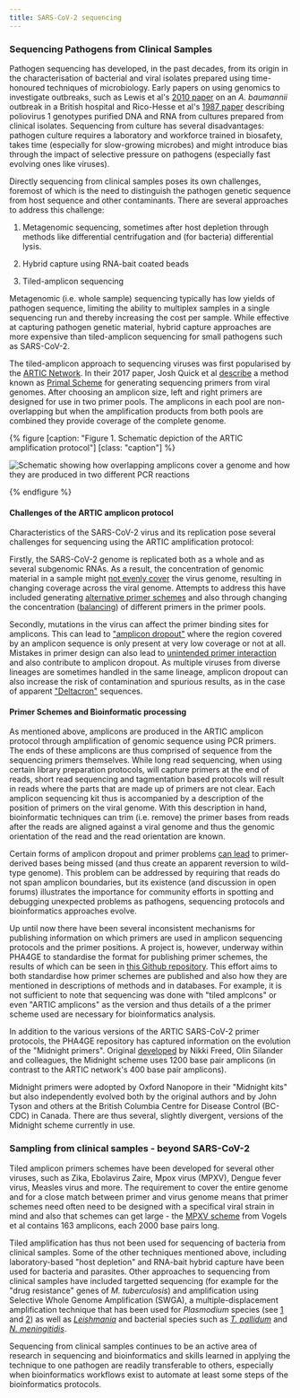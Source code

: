 ```yaml
---
title: SARS-CoV-2 sequencing
---
```


### Sequencing Pathogens from Clinical Samples

Pathogen sequencing has developed, in the past decades, from its origin in the characterisation of bacterial and viral
isolates prepared using time-honoured techniques of microbiology. Early papers on using genomics to investigate
outbreaks, such as Lewis et al's [2010 paper](https://www.sciencedirect.com/science/article/pii/S0195670110000289) on an
_A. baumannii_ outbreak in a British hospital and Rico-Hesse et al's [1987 paper](https://www.sciencedirect.com/science/article/abs/pii/0042682287900018)
describing poliovirus 1 genotypes purified DNA and RNA from cultures prepared from clinical isolates. Sequencing from
culture has several disadvantages: pathogen culture requires a laboratory and workforce trained in biosafety, takes time
(especially for slow-growing microbes) and might introduce bias through the impact of selective pressure on pathogens (especially
fast evolving ones like viruses).

Directly sequencing from clinical samples poses its own challenges, foremost of which is the need to distinguish the pathogen
genetic sequence from host sequence and other contaminants. There are several approaches to address this challenge:

1. Metagenomic sequencing, sometimes after host depletion through methods like differential centrifugation and (for bacteria) differential lysis.

2. Hybrid capture using RNA-bait coated beads

3. Tiled-amplicon sequencing

Metagenomic (i.e. whole sample) sequencing typically has low yields of pathogen sequence, limiting the ability to multiplex samples
in a single sequencing run and thereby increasing the cost per sample. While effective at capturing pathogen genetic material,
hybrid capture approaches are more expensive than tiled-amplicon sequencing for small pathogens such as SARS-CoV-2.

The tiled-amplicon approach to sequencing viruses was first popularised by the [ARTIC Network](https://artic.network/). In their 
2017 paper, Josh Quick et al [describe](https://www.ncbi.nlm.nih.gov/pmc/articles/PMC5902022/) a method known as 
[Primal Scheme](https://primalscheme.com/) for generating sequencing primers from viral genomes. After choosing an 
amplicon size, left and right primers are designed for use in two primer pools. The amplicons in each pool are non-overlapping
but when the amplification products from both pools are combined they provide coverage of the complete genome.

{% figure [caption: "Figure 1. Schematic depiction of the ARTIC amplification protocol"] [class: "caption"] %}

![Schematic showing how overlapping amplicons cover a genome and how they are produced in two different PCR reactions](https://media.springernature.com/full/springer-static/image/art%3A10.1038%2Fnprot.2017.066/MediaObjects/41596_2017_Article_BFnprot2017066_Fig3_HTML.jpg?as=webp)

{% endfigure %}

#### Challenges of the ARTIC amplicon protocol

Characteristics of the SARS-CoV-2 virus and its replication pose several challenges for sequencing using the ARTIC amplification protocol:

Firstly, the SARS-CoV-2 genome is replicated both as a whole and as several subgenomic RNAs. As a result, the concentration of genomic material in a sample might
[not evenly cover](https://www.frontiersin.org/articles/10.3389/fgene.2023.1086865/full) the virus genome, resulting in changing coverage across the viral
genome. Attempts to address this have included generating [alternative primer schemes](https://academic.oup.com/ve/article/7/1/veab006/6128533?login=false) and
also through changing the concentration ([balancing](https://community.artic.network/t/sars-cov-2-version-5-3-2-scheme-release/462)) of different primers in the
primer pools.

Secondly, mutations in the virus can affect the primer binding sites for amplicons. This can lead to ["amplicon dropout"](https://www.frontiersin.org/articles/10.3389/fviro.2022.840952/full) where the region covered by an amplicon sequence is only present at very low coverage or not at all. Mistakes in primer design can also lead to 
[unintended primer interaction](https://journals.plos.org/plosone/article?id=10.1371/journal.pone.0239403) and also contribute to amplicon dropout. As multiple
viruses from diverse lineages are sometimes handled in the same lineage, amplicon dropout can also increase the risk of contamination and spurious results,
as in the case of apparent ["Deltacron"](https://www.nature.com/articles/d41586-022-00149-9) sequences.

#### Primer Schemes and Bioinformatic processing

As mentioned above, amplicons are produced in the ARTIC amplicon protocol through amplification of genomic sequence using PCR primers. The ends of these amplicons
are thus comprised of sequence from the sequencing primers themselves. While long read sequencing, when using certain library preparation protocols, will capture
primers at the end of reads, short read sequencing and tagmentation based protocols will result in reads where the parts that are made up of primers are not clear.
Each amplicon sequencing kit thus is accompanied by a description of the position of primers on the viral genome. With this description in hand, bioinformatic
techniques can trim (i.e. remove) the primer bases from reads after the reads are aligned against a viral genome and thus the genomic orientation of the 
read and the read orientation are known.

Certain forms of amplicon dropout and primer problems [can lead](https://virological.org/t/missing-g21987a-mutation-in-sars-cov-2-delta-variants-due-to-non-specific-amplification-by-artic-v3-primers/764/13) to primer-derived bases being missed (and thus
create an apparent reversion to wild-type genome). This problem can be addressed by requiring that reads do not span amplicon boundaries, but its existence
(and discussion in open forums) illustrates the importance for community efforts in spotting and debugging unexpected problems as pathogens, sequencing
protocols and bioinformatics approaches evolve.

Up until now there have been several inconsistent mechanisms for publishing information on which primers are used in amplicon sequencing protocols and the
primer positions. A project is, however, underway within PHA4GE to standardise the format for publishing primer schemes, the results of which can
be seen in [this Github repository](https://github.com/pha4ge/primer-schemes). This effort aims to both standardise how primer schemes are published and 
also how they are mentioned in descriptions of methods and in databases. For example, it is not sufficient to note that sequencing was done with "tiled amplcons" or
even "ARTIC amplicons" as the version and thus details of a the primer scheme used are necessary for bioinformatics analysis.

In addition to the various versions of the ARTIC SARS-CoV-2 primer protocols, the PHA4GE repository has captured information on the evolution of the 
"Midnight primers". Original [developed](https://www.protocols.io/view/34-midnight-34-sars-cov2-genome-sequencing-protoc-14egn2q2yg5d/v1) by Nikki Freed,
Olin Silander and colleagues, the Midnight scheme uses 1200 base pair amplicons (in contrast to the ARTIC network's 400 base pair amplicons).

Midnight primers were adopted by Oxford Nanopore in their "Midnight kits" but also independently evolved both by the original authors and by John Tyson
and others at the British Columbia Centre for Disease Control (BC-CDC) in Canada. There are thus several, slightly divergent, versions of the Midnight
scheme currently in use.

### Sampling from clinical samples - beyond SARS-CoV-2

Tiled amplicon primers schemes have been developed for several other viruses, such as Zika, Ebolavirus Zaire, Mpox virus (MPXV), Dengue fever virus,
Measles virus and more. The requirement to cover the entire genome and for a close match between primer and virus genome means that primer schemes need
often need to be designed with a specifical viral strain in mind and also that schemes can get large - the 
[MPXV scheme](https://github.com/pha4ge/primer-schemes/tree/main/mpxv/yale/v3) from Vogels et al contains 163 amplicons, each 2000 base pairs long.

Tiled amplification has thus not been used for sequencing of bacteria from clinical samples. Some of the other techniques mentioned above, including
laboratory-based "host depletion" and RNA-bait hybrid capture have been used for bacteria and parasites. Other approaches to sequencing from clinical
samples have included targetted sequencing (for example for the "drug resistance" genes of _M. tuberculosis_) and amplification using Selective
Whole Genome Amplification (SWGA), a multiple-displacement amplification technique that has been used for _Plasmodium_ species (see [1](https://journals.asm.org/doi/10.1128/spectrum.00726-22) and [2](https://malariajournal.biomedcentral.com/articles/10.1186/s12936-021-03630-4)) as well as [_Leishmania_](https://journals.plos.org/plospathogens/article?id=10.1371/journal.ppat.1011230) and bacterial species such as [_T. pallidum_](https://journals.asm.org/doi/full/10.1128/msphere.00009-22) and
[_N. meningitidis_](https://journals.asm.org/doi/full/10.1128/jcm.01780-20).

Sequencing from clinical samples continues to be an active area of research in sequencing and bioinformatics and skills learned in applying the technique
to one pathogen are readily transferable to others, especially when bioinformatics workflows exist to automate at least some steps of the bioinformatics protocols.





